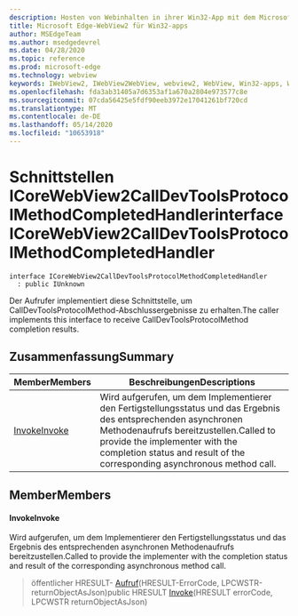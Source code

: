 ```yaml
---
description: Hosten von Webinhalten in ihrer Win32-App mit dem Microsoft Edge WebView2-Steuerelement
title: Microsoft Edge-WebView2 für Win32-apps
author: MSEdgeTeam
ms.author: msedgedevrel
ms.date: 04/28/2020
ms.topic: reference
ms.prod: microsoft-edge
ms.technology: webview
keywords: IWebView2, IWebView2WebView, webview2, WebView, Win32-apps, Win32, Edge, ICoreWebView2, ICoreWebView2Controller, Browser-Steuerelement, Edge-HTML
ms.openlocfilehash: fda3ab31405a7d6353af1a670a2804e973577c8e
ms.sourcegitcommit: 07cda56425e5fdf90eeb3972e17041261bf720cd
ms.translationtype: MT
ms.contentlocale: de-DE
ms.lasthandoff: 05/14/2020
ms.locfileid: "10653918"
---
```

# <span data-ttu-id="b46d4-104">Schnittstellen ICoreWebView2CallDevToolsProtocolMethodCompletedHandler</span><span class="sxs-lookup"><span data-stu-id="b46d4-104">interface ICoreWebView2CallDevToolsProtocolMethodCompletedHandler</span></span> 

```
interface ICoreWebView2CallDevToolsProtocolMethodCompletedHandler
  : public IUnknown
```

<span data-ttu-id="b46d4-105">Der Aufrufer implementiert diese Schnittstelle, um CallDevToolsProtocolMethod-Abschlussergebnisse zu erhalten.</span><span class="sxs-lookup"><span data-stu-id="b46d4-105">The caller implements this interface to receive CallDevToolsProtocolMethod completion results.</span></span>

## <span data-ttu-id="b46d4-106">Zusammenfassung</span><span class="sxs-lookup"><span data-stu-id="b46d4-106">Summary</span></span>

 <span data-ttu-id="b46d4-107">Member</span><span class="sxs-lookup"><span data-stu-id="b46d4-107">Members</span></span>                        | <span data-ttu-id="b46d4-108">Beschreibungen</span><span class="sxs-lookup"><span data-stu-id="b46d4-108">Descriptions</span></span>
--------------------------------|---------------------------------------------
[<span data-ttu-id="b46d4-109">Invoke</span><span class="sxs-lookup"><span data-stu-id="b46d4-109">Invoke</span></span>](#invoke) | <span data-ttu-id="b46d4-110">Wird aufgerufen, um dem Implementierer den Fertigstellungsstatus und das Ergebnis des entsprechenden asynchronen Methodenaufrufs bereitzustellen.</span><span class="sxs-lookup"><span data-stu-id="b46d4-110">Called to provide the implementer with the completion status and result of the corresponding asynchronous method call.</span></span>

## <span data-ttu-id="b46d4-111">Member</span><span class="sxs-lookup"><span data-stu-id="b46d4-111">Members</span></span>

#### <span data-ttu-id="b46d4-112">Invoke</span><span class="sxs-lookup"><span data-stu-id="b46d4-112">Invoke</span></span> 

<span data-ttu-id="b46d4-113">Wird aufgerufen, um dem Implementierer den Fertigstellungsstatus und das Ergebnis des entsprechenden asynchronen Methodenaufrufs bereitzustellen.</span><span class="sxs-lookup"><span data-stu-id="b46d4-113">Called to provide the implementer with the completion status and result of the corresponding asynchronous method call.</span></span>

> <span data-ttu-id="b46d4-114">öffentlicher HRESULT- [Aufruf](#invoke)(HRESULT-ErrorCode, LPCWSTR-returnObjectAsJson)</span><span class="sxs-lookup"><span data-stu-id="b46d4-114">public HRESULT [Invoke](#invoke)(HRESULT errorCode, LPCWSTR returnObjectAsJson)</span></span>


